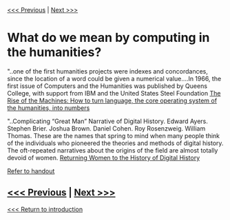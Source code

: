 
[<<< Previous](cloud-vs-local.md) | [Next >>>](which.md)

# What do we mean by computing in the humanities? 

"..one of the first humanities projects were indexes and concordances, since the location of a word could be given a numerical value....In 1966, the first issue of Computers and the Humanities was published by Queens College, with support from IBM and the United States Steel Foundation
[The Rise of the Machines: How to turn language, the core operating system of the humanities, into numbers](https://www.neh.gov/humanities/2013/julyaugust/feature/the-rise-the-machines)

"..Complicating “Great Man” Narrative of Digital History. Edward Ayers. Stephen Brier. Joshua Brown. Daniel Cohen. Roy Rosenzweig. William Thomas.
These are the names that spring to mind when many people think of the individuals who pioneered the theories and methods of digital history. The oft-repeated narratives about the origins of the field are almost totally devoid of women.
[Returning Women to the History of Digital History](https://www.6floors.org/bracket/2016/03/07/returning-women-to-the-history-of-digital-history/)


[Refer to handout](https://smu.box.com/s/a7rklrqnezu7mnkv6muuhgtfok3yklqt)


[<<< Previous](cloud-vs-local.md) | [Next >>>](which.md)
-----

[<<< Return to introduction](https://github.com/SouthernMethodistUniversity/coding)